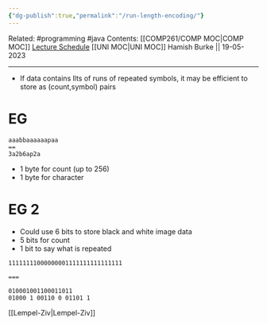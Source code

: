 ```yaml
---
{"dg-publish":true,"permalink":"/run-length-encoding/"}
---
```


Related: #programming #java 
Contents: [[COMP261/COMP MOC\|COMP MOC]]
[Lecture Schedule](https://ecs.wgtn.ac.nz/Courses/COMP261_2023T1/LectureSchedule)
[[UNI MOC\|UNI MOC]]
Hamish Burke || 19-05-2023
***

- If data contains llts of runs of repeated symbols, it may be efficient to store as (count,symbol) pairs

# EG

```
aaabbaaaaaapaa
==
3a2b6ap2a
```

- 1 byte for count (up to 256)
- 1 byte for character

# EG 2

- Could use 6 bits to store black and white image data
- 5 bits for count
- 1 bit to say what is repeated

```
11111111000000001111111111111111

===

010001001100011011
01000 1 00110 0 01101 1
```


[[Lempel-Ziv\|Lempel-Ziv]]
